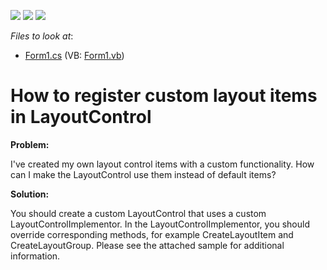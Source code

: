 <!-- default badges list -->
![](https://img.shields.io/endpoint?url=https://codecentral.devexpress.com/api/v1/VersionRange/128633106/13.1.4%2B)
[![](https://img.shields.io/badge/Open_in_DevExpress_Support_Center-FF7200?style=flat-square&logo=DevExpress&logoColor=white)](https://supportcenter.devexpress.com/ticket/details/E2422)
[![](https://img.shields.io/badge/📖_How_to_use_DevExpress_Examples-e9f6fc?style=flat-square)](https://docs.devexpress.com/GeneralInformation/403183)
<!-- default badges end -->
<!-- default file list -->
*Files to look at*:

* [Form1.cs](./CS/DXExample/Form1.cs) (VB: [Form1.vb](./VB/DXExample/Form1.vb))
<!-- default file list end -->
# How to register custom layout items in LayoutControl


<p><strong>Problem:</strong></p><p>I've created my own layout control items with a custom functionality. How can I make the LayoutControl use them instead of default items?</p><p><strong>Solution:</strong></p><p>You should create a custom LayoutControl that uses a custom LayoutControlImplementor. In the LayoutControlImplementor, you should override corresponding methods, for example CreateLayoutItem and CreateLayoutGroup. Please see the attached sample for additional information.</p>

<br/>


